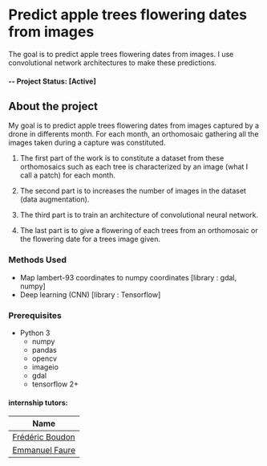# Predict apple trees flowering dates from images

The goal is to predict apple trees flowering dates from images. I use convolutional network architectures to make these predictions.

#### -- Project Status: [Active]

## About the project

My goal is to predict apple trees flowering dates from images captured by a drone in differents month. For each month, an orthomosaic gathering all the images taken during a capture was constituted. 

1. The first part of the work is to constitute a dataset from these orthomosaics such as each tree is characterized by an image (what I call a patch) for each month. 

2. The second part is to increases the number of images in the dataset (data augmentation).

3. The third part is to train an architecture of convolutional neural network.

4. The last part is to give a flowering of each trees from an orthomosaic or the flowering date for a trees image given.


### Methods Used
* Map lambert-93 coordinates to numpy coordinates [library : gdal, numpy]
* Deep learning (CNN) [library : Tensorflow]

### Prerequisites
* Python 3
    * numpy
    * pandas 
    * opencv
    * imageio
    * gdal
    * tensorflow 2+

#### internship tutors:

|Name     |  
|---------|
|[Frédéric Boudon](https://github.com/fredboudon])
|[Emmanuel Faure](https://gitlab.inria.fr/efaure/morpholab]) 
  
